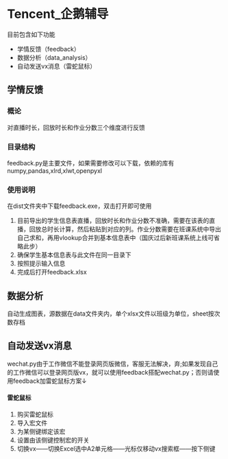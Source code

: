 # Tencent_企鹅辅导
目前包含如下功能
* 学情反馈（feedback）
* 数据分析（data_analysis）
* 自动发送vx消息（雷蛇鼠标）
## 学情反馈
### 概论

对直播时长，回放时长和作业分数三个维度进行反馈
### 目录结构

feedback.py是主要文件，如果需要修改可以下载，依赖的库有numpy,pandas,xlrd,xlwt,openpyxl
### 使用说明

在dist文件夹中下载feedback.exe，双击打开即可使用
1. 目前导出的学生信息表直播，回放时长和作业分数不准确，需要在该表的直播，回放总时长计算，然后粘贴到对应的列。作业分数需要在班课系统中导出自己求和，再用vlookup合并到基本信息表中（国庆过后新班课系统上线可省略此步）
2. 确保学生基本信息表与此文件在同一目录下
3. 按照提示输入信息
4. 完成后打开feedback.xlsx
## 数据分析
自动生成图表，源数据在data文件夹内，单个xlsx文件以班级为单位，sheet按次数存档
## 自动发送vx消息
wechat.py由于工作微信不能登录网页版微信，客服无法解决，弃;如果发现自己的工作微信可以登录网页版vx，就可以使用feedback搭配wechat.py；否则请使用feedback加雷蛇鼠标方案↓
#### 雷蛇鼠标
1. 购买雷蛇鼠标
2. 导入宏文件
3. 为某侧键绑定该宏
4. 设置由该侧键控制宏的开关
5. 切换vx——切换Excel选中A2单元格——光标仅移动vx搜索框——按下侧键
